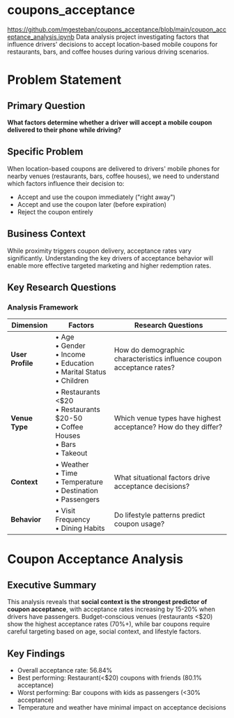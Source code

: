 # coupons_acceptance

https://github.com/mgesteban/coupons_acceptance/blob/main/coupon_acceptance_analysis.ipynb
Data analysis project investigating factors that influence drivers' decisions to accept location-based mobile coupons for restaurants, bars, and coffee houses during various driving scenarios.

# Problem Statement

## Primary Question
**What factors determine whether a driver will accept a mobile coupon delivered to their phone while driving?**

## Specific Problem
When location-based coupons are delivered to drivers' mobile phones for nearby venues (restaurants, bars, coffee houses), we need to understand which factors influence their decision to:
- Accept and use the coupon immediately ("right away")
- Accept and use the coupon later (before expiration)  
- Reject the coupon entirely

## Business Context
While proximity triggers coupon delivery, acceptance rates vary significantly. Understanding the key drivers of acceptance behavior will enable more effective targeted marketing and higher redemption rates.

## Key Research Questions

### Analysis Framework

| Dimension | Factors | Research Questions |
|-----------|---------|-------------------|
| **User Profile** | • Age<br>• Gender<br>• Income<br>• Education<br>• Marital Status<br>• Children | How do demographic characteristics influence coupon acceptance rates? |
| **Venue Type** | • Restaurants <$20<br>• Restaurants $20-50<br>• Coffee Houses<br>• Bars<br>• Takeout | Which venue types have highest acceptance? How do they differ? |
| **Context** | • Weather<br>• Time<br>• Temperature<br>• Destination<br>• Passengers | What situational factors drive acceptance decisions? |
| **Behavior** | • Visit Frequency<br>• Dining Habits | Do lifestyle patterns predict coupon usage? |

# Coupon Acceptance Analysis

## Executive Summary
This analysis reveals that **social context is the strongest predictor of coupon acceptance**, with acceptance rates increasing by 15-20% when drivers have passengers. Budget-conscious venues (restaurants <$20) show the highest acceptance rates (70%+), while bar coupons require careful targeting based on age, social context, and lifestyle factors.

## Key Findings
- Overall acceptance rate: 56.84%
- Best performing: Restaurant(<$20) coupons with friends (80.1% acceptance)
- Worst performing: Bar coupons with kids as passengers (<30% acceptance)
- Temperature and weather have minimal impact on acceptance decisions
